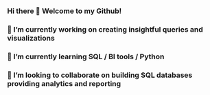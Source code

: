 ### Hi there 👋 Welcome to my Github!
###
### 🔭 I’m currently working on **creating insightful queries and visualizations**
### 🌱 I’m currently learning **SQL / BI tools / Python**
### 👯 I’m looking to collaborate on **building SQL databases providing analytics and reporting**
<!--
**adessoliers/adessoliers** is a ✨ _special_ ✨ repository because its `README.md` (this file) appears on your GitHub profile.

Here are some ideas to get you started:


-->
